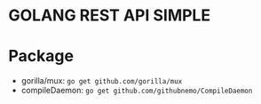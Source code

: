 # GOLANG REST API SIMPLE

# Package
* gorilla/mux: `go get github.com/gorilla/mux`
* compileDaemon: `go get github.com/githubnemo/CompileDaemon`
